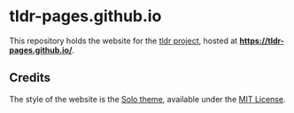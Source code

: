 # tldr-pages.github.io

This repository holds the website for the [tldr project](https://github.com/tldr-pages/tldr),
hosted at **https://tldr-pages.github.io/**.

## Credits

The style of the website is the [Solo theme](https://github.com/chibicode/solo),
available under the [MIT License](https://chibicode.mit-license.org/).
